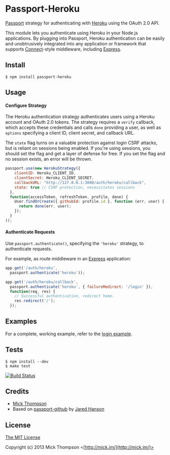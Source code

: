 # Passport-Heroku

[Passport](http://passportjs.org/) strategy for authenticating with [Heroku](https://heroku.com/)
using the OAuth 2.0 API.

This module lets you authenticate using Heroku in your Node.js applications. By plugging into Passport, Heroku authentication can be easily and unobtrusively integrated into any application or framework that supports [Connect](http://www.senchalabs.org/connect/)-style middleware, including [Express](http://expressjs.com/).

## Install

```no-highlight
$ npm install passport-heroku
```

## Usage

#### Configure Strategy

The Heroku authentication strategy authenticates users using a Heroku account and OAuth 2.0 tokens.  The strategy requires a `verify` callback, which accepts these credentials and calls `done` providing a user, as well as `options` specifying a client ID, client secret, and callback URL.

The `state` flag turns on a valuable protection against login CSRF attacks, but is reliant on sessions being enabled. If you're using sessions, you should set the flag and get a layer of defense for free. If you set the flag and no session exists, an error will be thrown.

```js
passport.use(new HerokuStrategy({
    clientID: Heroku_CLIENT_ID,
    clientSecret: Heroku_CLIENT_SECRET,
    callbackURL: "http://127.0.0.1:3000/auth/heroku/callback",
    state: true // CSRF protection, necessitates sessions
  },
  function(accessToken, refreshToken, profile, done) {
    User.findOrCreate({ githubId: profile.id }, function (err, user) {
      return done(err, user);
    });
  }
));
```

#### Authenticate Requests

Use `passport.authenticate()`, specifying the `'heroku'` strategy, to authenticate requests.

For example, as route middleware in an [Express](http://expressjs.com/) application:

```js
app.get('/auth/heroku',
  passport.authenticate('heroku'));

app.get('/auth/heroku/callback',
  passport.authenticate('heroku', { failureRedirect: '/login' }),
  function(req, res) {
    // Successful authentication, redirect home.
    res.redirect('/');
  });
```

## Examples

For a complete, working example, refer to the [login example](https://github.com/mick/passport-heroku/tree/master/examples/login).

## Tests

```no-highlight
$ npm install --dev
$ make test
```

[![Build Status](https://secure.travis-ci.org/mick/passport-heroku.png)](http://travis-ci.org/mick/passport-heroku)

## Credits

  - [Mick Thompson](http://github.com/mick)
  - Based on [passport-github](http://github.com/jaredhanson/passport-github) by [Jared Hanson](http://github.com/jaredhanson)

## License

[The MIT License](http://opensource.org/licenses/MIT)

Copyright (c) 2013 Mick Thompson <[http://mick.im/](http://mick.im/)>
